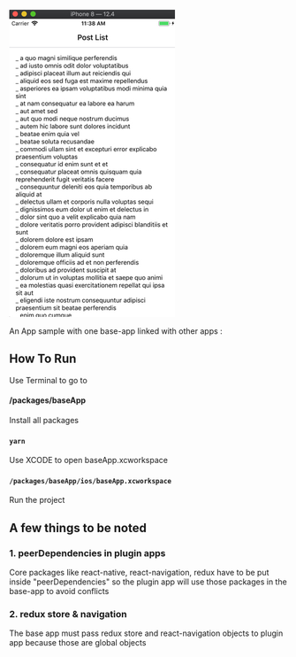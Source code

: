 ![](https://raw.githubusercontent.com/nlt2390/le-react-native-redux-saga-duck/master/readme/ios.jpg)

An App sample with one base-app linked with other apps :<br>


## How To Run
Use Terminal to go to 

#### /packages/baseApp 

Install all packages<br>

#### `yarn`

Use XCODE to open baseApp.xcworkspace
#### `/packages/baseApp/ios/baseApp.xcworkspace`

Run the project

## A few things to be noted

### 1. peerDependencies in plugin apps
Core packages like react-native, react-navigation, redux have to be put inside "peerDependencies" so the plugin app will use those packages in the base-app to avoid conflicts<br>

### 2. redux store & navigation
The base app must pass redux store and react-navigation objects to plugin app because those are global objects



